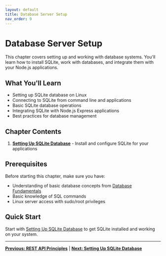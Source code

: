 ```yaml
---
layout: default
title: Database Server Setup
nav_order: 9
---
```


# Database Server Setup

This chapter covers setting up and working with database systems. You'll learn how to install SQLite, work with databases, and integrate them with your Node.js applications.

## What You'll Learn

- Setting up SQLite database on Linux
- Connecting to SQLite from command line and applications
- Basic SQLite database operations
- Integrating SQLite with Node.js Express applications
- Best practices for database management

## Chapter Contents

1. **[Setting Up SQLite Database](mysql-server-setup.md)** - Install and configure SQLite for your applications

## Prerequisites

Before starting this chapter, make sure you have:
- Understanding of basic database concepts from [Database Fundamentals](../5-database/index.md)
- Basic knowledge of SQL commands
- Linux server access with sudo/root privileges

## Quick Start

Start with [Setting Up SQLite Database](mysql-server-setup.md) to get SQLite installed and working on your system.

---

**[Previous: REST API Principles](../8-rest-api/what-is-rest.md)** | **[Next: Setting Up SQLite Database](mysql-server-setup.md)**

